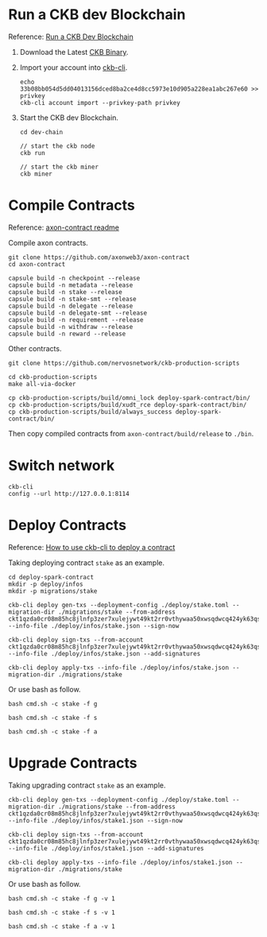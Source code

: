 # Run a CKB dev Blockchain

Reference: [Run a CKB Dev Blockchain](https://docs.nervos.org/docs/basics/guides/devchain)

1. Download the Latest [CKB Binary](https://github.com/nervosnetwork/ckb/releases).

2. Import your account into [ckb-cli](https://github.com/nervosnetwork/ckb-cli).

   ```
   echo 33b08bb054d5dd04013156dced8ba2ce4d8cc5973e10d905a228ea1abc267e60 >> privkey
   ckb-cli account import --privkey-path privkey
   ```

3. Start the CKB dev Blockchain.

   ```
   cd dev-chain
   
   // start the ckb node
   ckb run
   
   // start the ckb miner
   ckb miner
   ```

# Compile Contracts

Reference: [axon-contract readme](https://github.com/axonweb3/axon-contract/tree/main)

Compile axon contracts.

```
git clone https://github.com/axonweb3/axon-contract
cd axon-contract

capsule build -n checkpoint --release
capsule build -n metadata --release
capsule build -n stake --release
capsule build -n stake-smt --release
capsule build -n delegate --release
capsule build -n delegate-smt --release
capsule build -n requirement --release
capsule build -n withdraw --release
capsule build -n reward --release
```

Other contracts.

```
git clone https://github.com/nervosnetwork/ckb-production-scripts

cd ckb-production-scripts
make all-via-docker 

cp ckb-production-scripts/build/omni_lock deploy-spark-contract/bin/
cp ckb-production-scripts/build/xudt_rce deploy-spark-contract/bin/
cp ckb-production-scripts/build/always_success deploy-spark-contract/bin/
```

Then copy compiled contracts from `axon-contract/build/release` to `./bin`.

# Switch network

```
ckb-cli
config --url http://127.0.0.1:8114
```

# Deploy Contracts

Reference: [How to use ckb-cli to deploy a contract](https://github.com/nervosnetwork/ckb-cli/wiki/Deploy-contracts#generate-the-update-transaction)

Taking deploying contract `stake` as an example.

```
cd deploy-spark-contract
mkdir -p deploy/infos
mkdir -p migrations/stake
```

```
ckb-cli deploy gen-txs --deployment-config ./deploy/stake.toml --migration-dir ./migrations/stake --from-address ckt1qzda0cr08m85hc8jlnfp3zer7xulejywt49kt2rr0vthywaa50xwsqdwcq424yk63qsagvnspjmtuukh4zt3j9cdgn4kv --info-file ./deploy/infos/stake.json --sign-now

ckb-cli deploy sign-txs --from-account ckt1qzda0cr08m85hc8jlnfp3zer7xulejywt49kt2rr0vthywaa50xwsqdwcq424yk63qsagvnspjmtuukh4zt3j9cdgn4kv --info-file ./deploy/infos/stake.json --add-signatures

ckb-cli deploy apply-txs --info-file ./deploy/infos/stake.json --migration-dir ./migrations/stake
```

Or use bash as follow.

```
bash cmd.sh -c stake -f g

bash cmd.sh -c stake -f s

bash cmd.sh -c stake -f a
```

# Upgrade Contracts

Taking upgrading contract `stake` as an example.

```
ckb-cli deploy gen-txs --deployment-config ./deploy/stake.toml --migration-dir ./migrations/stake --from-address ckt1qzda0cr08m85hc8jlnfp3zer7xulejywt49kt2rr0vthywaa50xwsqdwcq424yk63qsagvnspjmtuukh4zt3j9cdgn4kv --info-file ./deploy/infos/stake1.json --sign-now

ckb-cli deploy sign-txs --from-account ckt1qzda0cr08m85hc8jlnfp3zer7xulejywt49kt2rr0vthywaa50xwsqdwcq424yk63qsagvnspjmtuukh4zt3j9cdgn4kv --info-file ./deploy/infos/stake1.json --add-signatures

ckb-cli deploy apply-txs --info-file ./deploy/infos/stake1.json --migration-dir ./migrations/stake
```

Or use bash as follow.

```
bash cmd.sh -c stake -f g -v 1

bash cmd.sh -c stake -f s -v 1

bash cmd.sh -c stake -f a -v 1
```

